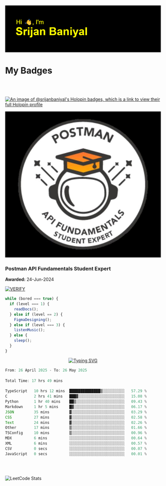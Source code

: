 ![Header](./header.png)

# My Badges

<Br />
<Br />

[![An image of @srijanbaniyal's Holopin badges, which is a link to view their full Holopin profile](https://holopin.me/srijanbaniyal)](https://holopin.io/@srijanbaniyal)

[![Postman API Fundamentals Student Expert](/Postman.jpeg)](https://api.badgr.io/public/assertions/r9BLLy0oTfKJBbkGuDI1zA)

### Postman API Fundamentals Student Expert

**Awarded:** 24-Jun-2024

[![VERIFY](https://img.shields.io/badge/VERIFY-blue)](https://badgecheck.io?url=https%3A%2F%2Fapi.badgr.io%2Fpublic%2Fassertions%2Fr9BLLy0oTfKJBbkGuDI1zA)

```javascript
while (bored === true) {
  if (level === 1) {
    readDocs();
  } else if (level == 2) {
    FigmaDesigning();
  } else if (level === 3) {
    listenMusic();
  } else {
    sleep();
  }
}
```

<p align="center">
  <a href="https://git.io/typing-svg"><img src="https://readme-typing-svg.demolab.com?font=Tilt+Prism&size=30&pause=1000&color=0FF75B&center=true&vCenter=true&width=800&height=80&lines=Time+spent+on+various+Programming+languages" alt="Typing SVG" /></a>
</p>

<!--START_SECTION:waka-->

```TypeScript
From: 26 April 2025 - To: 26 May 2025

Total Time: 17 hrs 49 mins

TypeScript   10 hrs 12 mins  ██████████████▒░░░░░░░░░░   57.29 %
C            2 hrs 41 mins   ███▓░░░░░░░░░░░░░░░░░░░░░   15.08 %
Python       1 hr 40 mins    ██▒░░░░░░░░░░░░░░░░░░░░░░   09.43 %
Markdown     1 hr 5 mins     █▓░░░░░░░░░░░░░░░░░░░░░░░   06.17 %
JSON         35 mins         ▓░░░░░░░░░░░░░░░░░░░░░░░░   03.29 %
CSS          27 mins         ▓░░░░░░░░░░░░░░░░░░░░░░░░   02.58 %
Text         24 mins         ▓░░░░░░░░░░░░░░░░░░░░░░░░   02.26 %
Other        17 mins         ▒░░░░░░░░░░░░░░░░░░░░░░░░   01.66 %
TSConfig     10 mins         ▒░░░░░░░░░░░░░░░░░░░░░░░░   00.96 %
MDX          6 mins          ░░░░░░░░░░░░░░░░░░░░░░░░░   00.64 %
XML          6 mins          ░░░░░░░░░░░░░░░░░░░░░░░░░   00.57 %
CSV          0 secs          ░░░░░░░░░░░░░░░░░░░░░░░░░   00.07 %
JavaScript   0 secs          ░░░░░░░░░░░░░░░░░░░░░░░░░   00.01 %
```

<!--END_SECTION:waka-->

<Br />
<Br />

![LeetCode Stats](https://leetcard.jacoblin.cool/Srijan-Baniyal?theme=dark&font=Rasa&ext=contest)
